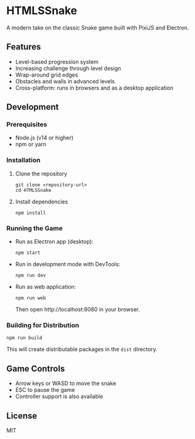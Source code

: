 # HTMLSSnake

A modern take on the classic Snake game built with PixiJS and Electron.

## Features

- Level-based progression system
- Increasing challenge through level design
- Wrap-around grid edges
- Obstacles and walls in advanced levels
- Cross-platform: runs in browsers and as a desktop application

## Development

### Prerequisites

- Node.js (v14 or higher)
- npm or yarn

### Installation

1. Clone the repository
   ```
   git clone <repository-url>
   cd HTMLSSnake
   ```

2. Install dependencies
   ```
   npm install
   ```

### Running the Game

- Run as Electron app (desktop):
  ```
  npm start
  ```

- Run in development mode with DevTools:
  ```
  npm run dev
  ```

- Run as web application:
  ```
  npm run web
  ```
  Then open http://localhost:8080 in your browser.

### Building for Distribution

```
npm run build
```

This will create distributable packages in the `dist` directory.

## Game Controls

- Arrow keys or WASD to move the snake
- ESC to pause the game
- Controller support is also available

## License

MIT
